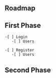 ## Roadmap

  ## First Phase
    -[ ] Login
       -[ ] Users

    -[ ] Register
       -[ ] Users   

  ## Second Phase
  
       